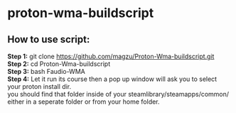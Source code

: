 # proton-wma-buildscript

<h2>How to use script:</h2>

<b>Step 1:</b> git clone https://github.com/magzu/Proton-Wma-buildscript.git <br>
<b>Step 2:</b> cd Proton-Wma-buildscript <br>
<b>Step 3:</b> bash Faudio-WMA <br>
<b>Step 4:</b> Let it run its course then a pop up window will ask you to select your proton install dir. <br>
you should find that folder inside of your steamlibrary/steamapps/common/ either in a seperate folder or from your home folder.
